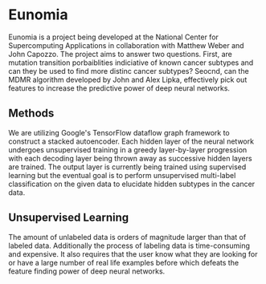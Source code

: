 # Eunomia
Eunomia is a project being developed at the National Center for Supercomputing Applications in collaboration with
Matthew Weber and John Capozzo. The project aims to answer two questions. First, are mutation transition porbaiblities
indiciative of known cancer subtypes and can they be used to find more distinc cancer subtypes? Seocnd, can the MDMR
algorithm developed by John and Alex Lipka, effectively pick out features to increase the predictive power of deep
neural networks.

## Methods
We are utilizing Google's TensorFlow dataflow graph framework to construct a stacked autoencoder. Each hidden layer
of the neural network undergoes unsupervised training in a greedy layer-by-layer progression with each decoding layer
being thrown away as successive hidden layers are trained. The output layer is currently being trained using supervised
learning but the eventual goal is to perform unsupervised multi-label classification on the given data to elucidate
hidden subtypes in the cancer data.

## Unsupervised Learning
The amount of unlabeled data is orders of magnitude larger than that of labeled data. Additionally the process of
labeling data is time-consuming and expensive. It also requires that the user know what they are looking for or have
a large number of real life examples before which defeats the feature finding power of deep neural networks.
